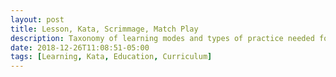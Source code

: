 ```yaml
---
layout: post
title: Lesson, Kata, Scrimmage, Match Play
description: Taxonomy of learning modes and types of practice needed for developing expert-level performance
date: 2018-12-26T11:08:51-05:00
tags: [Learning, Kata, Education, Curriculum]
---
```

